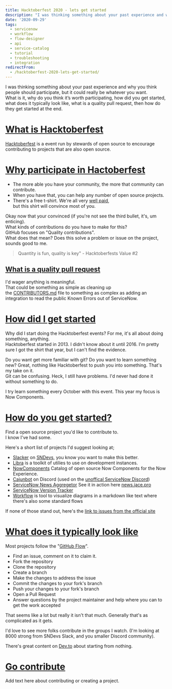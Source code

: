 ```yaml
---
title: Hacktoberfest 2020 - lets get started
description: "I was thinking something about your past experience and why you think people should participate, but it could really be whatever you want.\\\r\nWhat is it, why ..."
date: '2020-09-29'
tags:
  - servicenow
  - workflow
  - flow-designer
  - api
  - service-catalog
  - tutorial
  - troubleshooting
  - integration
redirectFrom:
  - /hacktoberfest-2020-lets-get-started/
---
```


<!--StartFragment-->

I was thinking something about your past experience and why you think people should participate, but it could really be whatever you want.\
What is it, why do you think it’s worth participating, how did you get started, what does it typically look like, what is a quality pull request, then how do they get started at the end.

# [What is Hacktoberfest](https://jace.pro/post/2020-09-29-hacktoberfest-2020/#what-is-hacktoberfest)

[Hacktoberfest](https://hacktoberfest.digitalocean.com/ "Hacktoberfest") is a event run by stewards of open source to encourage contributing to projects that are also open source.

# [Why participate in Hactoberfest](https://jace.pro/post/2020-09-29-hacktoberfest-2020/#why-participate-in-hactoberfest)

* The more able you have your community, the more that community can contribute.
* When you have that, you can help any number of open source projects.
* There's a free t-shirt. We're all very [well paid](https://codecreative.io/blog/service-now-salary-influence-survey-2020/),\
  but this shirt will convince most of you.

Okay now that your convinced (if you're not see the third bullet, it's, um enticing).\
What kinds of contributions do you have to make for this?\
GitHub focuses on "Quality contributions".\
What does that mean? Does this solve a problem or issue on the project, sounds good to me.

> Quantity is fun, quality is key" - Hacktoberfests Value #2

## [What is a quality pull request](https://jace.pro/post/2020-09-29-hacktoberfest-2020/#what-is-a-quality-pull-request)

I'd wager anything is meaningful.\
That could be something as simple as cleaning up the [CONTRIBUTORS.md](http://contributors.md/) file to something as complex as adding an integration to read the public Known Errors out of ServiceNow.

# [How did I get started](https://jace.pro/post/2020-09-29-hacktoberfest-2020/#how-did-i-get-started)

Why did I start doing the Hacktoberfest events? For me, it's all about doing something, anything.\
Hacktoberfest started in 2013. I didn't know about it until 2016. I'm pretty sure I got the shirt that year, but I can't find the evidence.

Do you want get more familiar with git? Do you want to learn something new? Great, nothing like Hacktoberfest to push you into something. That's my take on it.\
Git can be confusing. Heck, I still have problems. I'd never had done it without something to do.

I try learn something every October with this event. This year my focus is Now Components.

# [How do you get started?](https://jace.pro/post/2020-09-29-hacktoberfest-2020/#how-do-you-get-started)

Find a open source project you'd like to contribute to.\
I know I've had some.

Here's a short list of projects I'd suggest looking at;

* [Slacker](https://github.com/ServiceNowDevProgram/sn-slack-points-thing/) on [SNDevs](https://sndevs.slack.com/), you know you want to make this better.
* [Libra](https://github.com/j4rodm/sn-libra/) is a toolkit of utilies to use on development instances.
* [NowComponents](https://github.com/NowComponents/nowcomponents.github.io/) Catalog of open source Now Components for the Now Experience.
* [Cajunbot](https://github.com/jacebenson/cajunbot) on Discord (used on the [unoffical ServiceNow Discord](https://discord.gg/QaMwnGd))
* [ServiceNow News Aggregetor](https://github.com/jacebenson/news-api) See it in action here [news.jace.pro](https://news.jace.pro/)
* [ServiceNow Version Tracker](https://github.com/jacebenson/sndocs)
* [Workflow](https://github.com/jacebenson/workflow) is tool to visualize diagrams in a markdown like text where there's also some standard flows

If none of those stand out, here's the [link to issues from the official site](https://github.com/search?q=label%3Ahacktoberfest+state%3Aopen+no%3Aassignee+is%3Aissue&type=Issues)

# [What does it typically look like](https://jace.pro/post/2020-09-29-hacktoberfest-2020/#what-does-it-typically-look-like)

Most projects follow the "[GitHub Flow](https://guides.github.com/introduction/flow/ "GitHub Flow")".

* Find an issue, comment on it to claim it.
* Fork the repository
* Clone the repository
* Create a branch
* Make the changes to address the issue
* Commit the changes to your fork's branch
* Push your changes to your fork's branch
* Open a Pull Request
* Answer questions by the project maintainer and help where you can to get the work accepted

That seems like a lot but really it isn't that much. Generally that's as complicated as it gets.

I'd love to see more folks contribute in the groups I watch. (I'm looking at 8000 strong from SNDevs Slack, and you smaller Discord community).

There's great content on [Dev.to](https://dev.to/tcgronk/beginners-guide-to-hacktoberfest-3m0m "Beginners Guide to Hacktoberfest") about starting from nothing.

# [Go contribute](https://jace.pro/post/2020-09-29-hacktoberfest-2020/#go-contribute)

Add text here about contributing or creating a project.

<!--EndFragment-->